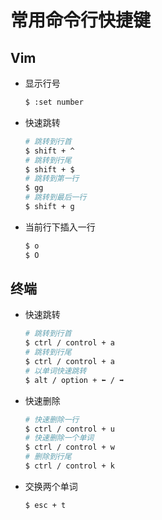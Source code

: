# 常用命令行快捷键

## Vim

- 显示行号

  ```bash
  $ :set number
  ```

- 快速跳转

  ```bash
  # 跳转到行首
  $ shift + ^
  # 跳转到行尾
  $ shift + $
  # 跳转到第一行
  $ gg
  # 跳转到最后一行
  $ shift + g
  ```

- 当前行下插入一行

  ```bash
  $ o
  $ O
  ```

## 终端

- 快速跳转

  ```bash
  # 跳转到行首
  $ ctrl / control + a
  # 跳转到行尾
  $ ctrl / control + a
  # 以单词快速跳转
  $ alt / option + ⬅️ / ➡️
  ```

- 快速删除

  ```bash
  # 快速删除一行
  $ ctrl / control + u
  # 快速删除一个单词
  $ ctrl / control + w
  # 删除到行尾
  $ ctrl / control + k
  ```

- 交换两个单词

  ```bash
  $ esc + t
  ```

  